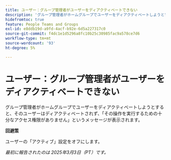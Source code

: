 ```yaml
---
title: ユーザー：グループ管理者がユーザーをディアクティベートできない
description: 'グループ管理者がホームグループでユーザーをディアクティベートしようとすると、そのユーザーはディアクティベートされず、グループ管理者にその操作を実行するための十分なアクセス権がないというメッセージが表示されます。 '
hidefromtoc: true
feature: People Teams and Groups
exl-id: e8ddb19d-a9fd-4acf-b92e-6d5a227317c0
source-git-commit: f4dc1e1d5296a8fc10b25c30985fac9a578ce7d6
workflow-type: tm+mt
source-wordcount: '93'
ht-degree: 5%

---
```


# ユーザー：グループ管理者がユーザーをディアクティベートできない

グループ管理者がホームグループでユーザーをディアクティベートしようとすると、そのユーザーはディアクティベートされず、「その操作を実行するための十分なアクセス権限がありません」というメッセージが表示されます。

**回避策**

ユーザーの「アクティブ」設定をオフにします。

_最初に報告されたのは 2025年3月3日（PT）です。_

